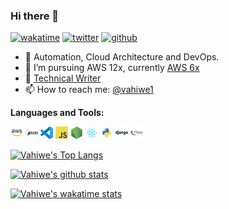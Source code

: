 ### Hi there 👋

[![wakatime](https://wakatime.com/badge/user/4ab84eed-da49-482e-84aa-a3feb0ecee1f.svg)](https://wakatime.com/@4ab84eed-da49-482e-84aa-a3feb0ecee1f)
[![twitter](https://img.shields.io/twitter/follow/vahiwe1?label=followers&logo=twitter&color=%23007ec6&style=plastic)](https://twitter.com/vahiwe1)
[![github](https://img.shields.io/github/followers/vahiwe?logo=github&style=plastic)](https://github.com/vahiwe?tab=followers)


- 🔭 Automation, Cloud Architecture and DevOps.
- 🌱 I’m pursuing AWS 12x, currently [AWS 6x](https://www.credly.com/users/vahiwe)
- 🤔 [Technical Writer](https://medium.com/@vahiwe)
- 📫 How to reach me: [@vahiwe1](https://twitter.com/vahiwe1)

**Languages and Tools:**  

<code><img height="20" src="https://raw.githubusercontent.com/github/explore/fbceb94436312b6dacde68d122a5b9c7d11f9524/topics/aws/aws.png"></code>
<code><img height="20" src="https://raw.githubusercontent.com/github/explore/80688e429a7d4ef2fca1e82350fe8e3517d3494d/topics/bash/bash.png"></code>
<code><img height="20" src="https://raw.githubusercontent.com/github/explore/80688e429a7d4ef2fca1e82350fe8e3517d3494d/topics/visual-studio-code/visual-studio-code.png"></code>
<code><img height="20" src="https://raw.githubusercontent.com/github/explore/80688e429a7d4ef2fca1e82350fe8e3517d3494d/topics/javascript/javascript.png"></code>
<code><img height="20" src="https://raw.githubusercontent.com/github/explore/80688e429a7d4ef2fca1e82350fe8e3517d3494d/topics/nodejs/nodejs.png"></code>
<code><img height="20" src="https://raw.githubusercontent.com/github/explore/80688e429a7d4ef2fca1e82350fe8e3517d3494d/topics/react/react.png"></code>
<code><img height="20" src="https://raw.githubusercontent.com/github/explore/80688e429a7d4ef2fca1e82350fe8e3517d3494d/topics/python/python.png"></code>
<code><img height="20" src="https://raw.githubusercontent.com/github/explore/80688e429a7d4ef2fca1e82350fe8e3517d3494d/topics/django/django.png"></code>
<code><img height="20" src="https://raw.githubusercontent.com/github/explore/80688e429a7d4ef2fca1e82350fe8e3517d3494d/topics/flask/flask.png"></code>

[![Vahiwe's Top Langs](https://github-readme-stats.vercel.app/api/top-langs/?username=vahiwe&langs_count=8&hide=c%2B%2B,c,java&layout=compact&theme=dracula)](https://github.com/vahiwe/github-readme-stats)

[![Vahiwe's github stats](https://github-readme-stats.vercel.app/api?username=vahiwe&count_private=true&show_icons=true&theme=dracula)](https://github.com/vahiwe/github-readme-stats)

[![Vahiwe's wakatime stats](https://github-readme-stats.vercel.app/api/wakatime?username=vahiwe&layout=compact&theme=dracula)](https://github.com/vahiwe/github-readme-stats)

<!--
**vahiwe/vahiwe** is a ✨ _special_ ✨ repository because its `README.md` (this file) appears on your GitHub profile.

Here are some ideas to get you started:

- 🔭 I’m currently working on ...
- 🌱 I’m currently learning ...
- 👯 I’m looking to collaborate on ...
- 🤔 I’m looking for help with ...
- 💬 Ask me about ...
- 📫 How to reach me: ...
- 😄 Pronouns: ...
- ⚡ Fun fact: ...
-->
